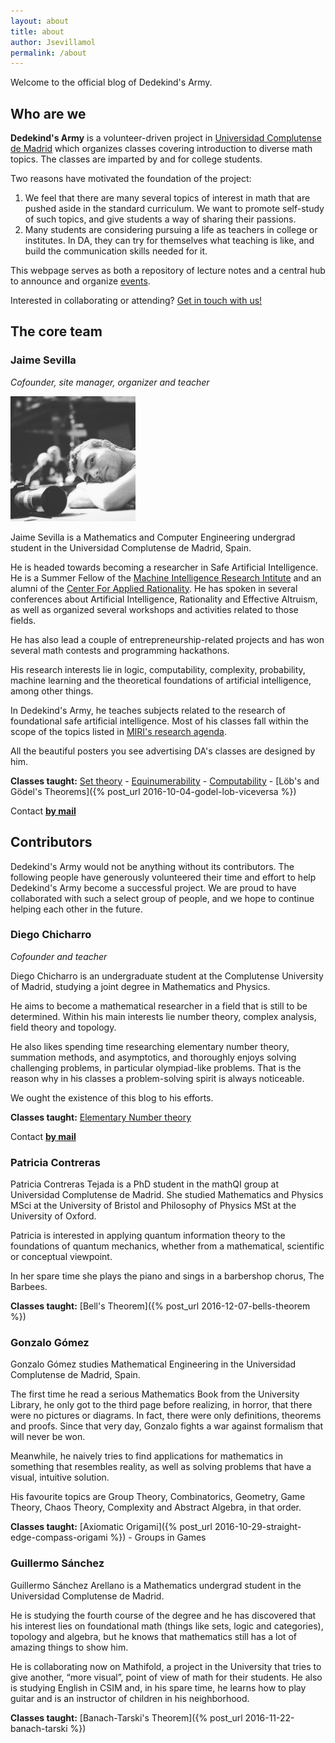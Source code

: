 ```yaml
---
layout: about
title: about
author: Jsevillamol
permalink: /about
---
```


Welcome to the official blog of Dedekind's Army.

## Who are we
**Dedekind's Army** is a volunteer-driven project in [Universidad Complutense de Madrid](https://www.ucm.es/)
which organizes classes covering introduction to diverse math topics. The classes are imparted by and for college students.

Two reasons have motivated the foundation of the project:

1. We feel that there are many several topics of interest in math that are pushed aside
in the standard curriculum. We want to promote self-study of such topics, and give students
a way of sharing their passions.
2. Many students are considering pursuing a life as teachers in college or institutes. In DA, they can
try for themselves what teaching is like, and build the communication skills needed for it.

This webpage serves as both a repository of lecture notes and a central hub to announce and organize [events](/calendar).

Interested in collaborating or attending? [Get in touch with us!](mailto:dedekindsarmy@gmail.com)

## The core team

### Jaime Sevilla
*Cofounder, site manager, organizer and teacher*

<img src="/images/Jsevillamol.jpg" alt="Jaime Sevilla" style="width: 200px;"/>

Jaime Sevilla is a Mathematics and Computer Engineering undergrad student in the Universidad Complutense de Madrid, Spain.

He is headed towards becoming a researcher in Safe Artificial Intelligence. He is a Summer Fellow of the [Machine Intelligence Research Intitute](https://intelligence.org/) and an alumni of the [Center For Applied Rationality](rationality.org). He has spoken in several conferences about Artificial Intelligence, Rationality and Effective Altruism, as well as organized several workshops and activities related to those fields.

He has also lead a couple of entrepreneurship-related projects and has won several math contests and programming hackathons.

His research interests lie in logic, computability, complexity, probability, machine learning and the theoretical foundations of artificial intelligence, among other things.

In Dedekind's Army, he teaches subjects related to the research of foundational safe artificial intelligence. Most of his classes fall within the scope of the topics listed in [MIRI's research agenda](https://intelligence.org/research-guide/).

All the beautiful posters you see advertising DA's classes are designed by him.

**Classes taught:**
[Set theory](https://drive.google.com/file/d/0ByOY0ltwG6s-Y0syd2V1b0RrZGs/view?usp=sharing) -
[Equinumerability](https://drive.google.com/file/d/0ByOY0ltwG6s-QXEzUkgySXRBMTQ/view?usp=sharing) -
[Computability](https://drive.google.com/file/d/0ByOY0ltwG6s-bHVyY2tEWW9YWTA/view?usp=sharing) -
[Löb's and Gödel's Theorems]({% post_url 2016-10-04-godel-lob-viceversa %})

Contact **[by mail](mailto:jsevillamol@outlook.com)**

## Contributors

Dedekind's Army would not be anything without its contributors. The following people have generously volunteered their time and effort to help Dedekind's Army become a successful project. We are proud to have collaborated with such a select group of people, and we hope to continue helping each other in the future.

### Diego Chicharro
*Cofounder and teacher*

Diego Chicharro is an undergraduate student at the Complutense University of Madrid, studying a joint degree in Mathematics and Physics.

He aims to become a mathematical researcher in a field that is still to be determined. Within his main interests lie number theory, complex analysis, field theory and topology.

He also likes spending time researching elementary number theory, summation methods, and asymptotics, and thoroughly enjoys solving challenging problems, in particular olympiad-like problems. That is the reason why in his classes a problem-solving spirit is always noticeable.

We ought the existence of this blog to his efforts.

**Classes taught:**
[Elementary Number theory](https://drive.google.com/file/d/0ByOY0ltwG6s-RFRpcE1fQnM2VEk/view?usp=sharing)

Contact **[by mail](mailto:iqcd13g0@gmail.com)**

### Patricia Contreras

Patricia Contreras Tejada is a PhD student in the mathQI group at Universidad Complutense de Madrid. She studied Mathematics and Physics MSci at the University of Bristol and Philosophy of Physics MSt at the University of Oxford.

Patricia is interested in applying quantum information theory to the foundations of quantum mechanics, whether from a mathematical, scientific or conceptual viewpoint.

In her spare time she plays the piano and sings in a barbershop chorus, The Barbees.

**Classes taught:**
[Bell's Theorem]({% post_url 2016-12-07-bells-theorem %})

### Gonzalo Gómez

Gonzalo Gómez studies Mathematical Engineering in the Universidad Complutense de Madrid, Spain.

The first time he read a serious Mathematics Book from the University Library, he only got to the third page before realizing, in horror, that there were no pictures or diagrams. In fact, there were only definitions, theorems and proofs. Since that very day, Gonzalo fights a war against formalism that will never be won.

Meanwhile, he naively tries to find applications for mathematics in something that resembles reality, as well as solving problems that have a visual, intuitive solution.

His favourite topics are Group Theory, Combinatorics, Geometry, Game Theory, Chaos Theory, Complexity and Abstract Algebra, in that order.

**Classes taught:**
[Axiomatic Origami]({% post_url 2016-10-29-straight-edge-compass-origami %}) - Groups in Games

### Guillermo Sánchez

Guillermo Sánchez Arellano is a Mathematics undergrad student in the Universidad Complutense de Madrid.

He is studying the fourth course of the degree and he has discovered that his interest lies on foundational math (things like sets, logic and categories), topology and algebra, but he knows that mathematics still has a lot of amazing things to show him.

He is collaborating now on Mathifold, a project in the University that tries to give another, “more visual”, point of view of math for their students. He also is studying English in CSIM and, in his spare time, he learns how to play guitar and is an instructor of children in his neighborhood.

**Classes taught:**
[Banach-Tarski's Theorem]({% post_url 2016-11-22-banach-tarski %})
